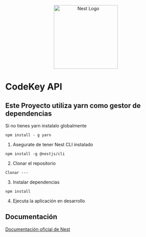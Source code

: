 <p align="center">
  <a href="http://nestjs.com/" target="blank"><img src="https://nestjs.com/img/logo-small.svg" width="200" alt="Nest Logo" /></a>
</p>



# CodeKey API
## Este Proyecto utiliza yarn como gestor de dependencias
Si no tienes yarn instalalo globalmente
```
npm install - g yarn
```

1. Asegurate de tener Nest CLI instalado
```
npm install -g @nestjs/cli
```
2. Clonar el repositorio
```
Clonar ---
```
3. Instalar dependencias
```
npm install
```
4. Ejecuta la aplicación en desarrollo




## Documentación
[Documentación oficial de Nest](https://nestjs.com/)


